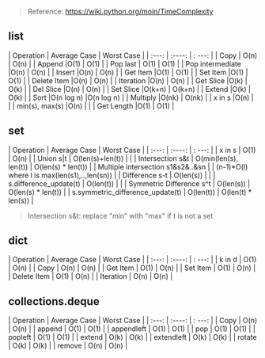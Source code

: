 > Reference: https://wiki.python.org/moin/TimeComplexity
## list
| Operation      | Average Case | Worst Case   |
| :---:         |    :----:   |      : ---: |
| Copy       | O(n)       | O(n)   |
| Append     |O(1)        | O(1)   |
| Pop last     | O(1)       | O(1)   |
| Pop intermediate    |O(n)        | O(n)   |
| Insert     |O(n)       | O(n)  |
| Get Item     |O(1)        | O(1)   |
| Set Item     |O(1)        | O(1)   |
| Delete Item     |O(n)       | O(n)  |
| Iteration     |O(n)       | O(n)  |
| Get Slice     |O(k)       | O(k)  |
| Del Slice     |O(n)       | O(n)  |
| Set Slice     |O(k+n)       | O(k+n)  |
| Extend     |O(k)       | O(k)  |
| Sort     |O(n log n)       |O(n log n)  |
| Multiply     |O(nk)       | O(nk)  |
| x in s     |O(n)       |   |
| min(s), max(s)     |O(n)       |   |
| Get Length     |O(1)       | O(1)  |

## set
| Operation      | Average Case | Worst Case   |
| :---:         |    :----:   |      : ---: |
| x in s       | O(1)       | O(n)   |
| Union s|t       | O(len(s)+len(t))       |    |
| Intersection s&t       | O(min(len(s), len(t))       | O(len(s) * len(t))   |
| Multiple intersection s1&s2&..&sn       |    | (n-1)*O(l) where l is max(len(s1),..,len(sn))   |
| Difference s-t       | O(len(s))      |   |
| s.difference_update(t)       | O(len(t))       |   |
| Symmetric Difference s^t       | O(len(s))     | O(len(s) * len(t))  |
| s.symmetric_difference_update(t)       | O(len(t))     | O(len(t) * len(s))   |
> Intersection s&t: replace "min" with "max" if t is not a set

## dict
| Operation      | Average Case | Worst Case   |
| :---:         |    :----:   |      : ---: |
| k in d       | O(1)       | O(n)   |
| Copy       | O(n)       | O(n)   |
| Get Item       | O(1)       | O(n)   |
| Set Item       | O(1)       | O(n)   |
| Delete Item       | O(1)       | O(n)   |
| Iteration       | O(n)       | O(n)   |

## collections.deque
| Operation      | Average Case | Worst Case   |
| :---:         |    :----:   |      : ---: |
| Copy       | O(n)       | O(n)   |
| append       | O(1)       | O(1)   |
| appendleft       | O(1)       | O(1)   |
| pop       | O(1)       | O(1)   |
| popleft       | O(1)       | O(1)   |
| extend       | O(k)       | O(k)   |
| extendleft      | O(k)       | O(k)   |
| rotate       | O(k)       | O(k)   |
| remove       | O(n)       | O(n)   |